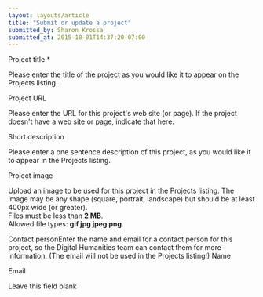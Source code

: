 ```yaml
---
layout: layouts/article
title: "Submit or update a project"
submitted_by: Sharon Krossa
submitted_at: 2015-10-01T14:37:20-07:00
---
```



Project title \*

Please enter the title of the project as you would like it to appear on the Projects listing.


Project URL 

Please enter the URL for this project's web site (or page). If the project doesn't have a web site or page, indicate that here.


Short description 

Please enter a one sentence description of this project, as you would like it to appear in the Projects listing.


Project image 


Upload an image to be used for this project in the Projects listing. The image may be any shape (square, portrait, landscape) but should be at least 400px wide (or greater).  
Files must be less than **2 MB**.  
Allowed file types: **gif jpg jpeg png**.

Contact personEnter the name and email for a contact person for this project, so the Digital Humanities team can contact them for more information. (The email will not be used in the Projects listing!)
Name 



Email 











Leave this field blank 


 